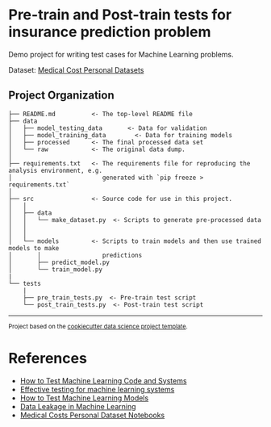 Pre-train and Post-train tests for insurance prediction problem
==============================

Demo project for writing test cases for Machine Learning problems.


Dataset: <a target="_blank" href="https://www.kaggle.com/mirichoi0218/insurance">Medical Cost Personal Datasets</a>



Project Organization
------------

    
    ├── README.md          <- The top-level README file
    ├── data
    │   ├── model_testing_data       <- Data for validation
    │   ├── model_training_data        <- Data for training models
    │   ├── processed      <- The final processed data set
    │   └── raw            <- The original data dump.
    │
    ├── requirements.txt   <- The requirements file for reproducing the analysis environment, e.g.
    │                         generated with `pip freeze > requirements.txt`
    │
    ├── src                <- Source code for use in this project.
    │   │
    │   ├── data          
    │   │   └── make_dataset.py  <- Scripts to generate pre-processed data
    │   │
    │   │
    │   └── models         <- Scripts to train models and then use trained models to make
    │       │                 predictions
    │       ├── predict_model.py
    │       └── train_model.py
    |    
    └── tests
        |
        ├── pre_train_tests.py  <- Pre-train test script
        └── post_train_tests.py  <- Post-train test script


--------

<p><small>Project based on the <a target="_blank" href="https://drivendata.github.io/cookiecutter-data-science/">cookiecutter data science project template</a>. </small></p>

References
==============================

- [How to Test Machine Learning Code and Systems](https://eugeneyan.com/writing/testing-ml/)
- [Effective testing for machine learning systems](https://www.jeremyjordan.me/testing-ml/)
- [How to Test Machine Learning Models](https://deepchecks.com/how-to-test-machine-learning-models/)
- [Data Leakage in Machine Learning](https://towardsdatascience.com/data-leakage-in-machine-learning-10bdd3eec742)
- [Medical Costs Personal Dataset Notebooks](https://www.kaggle.com/mirichoi0218/insurance/code)


